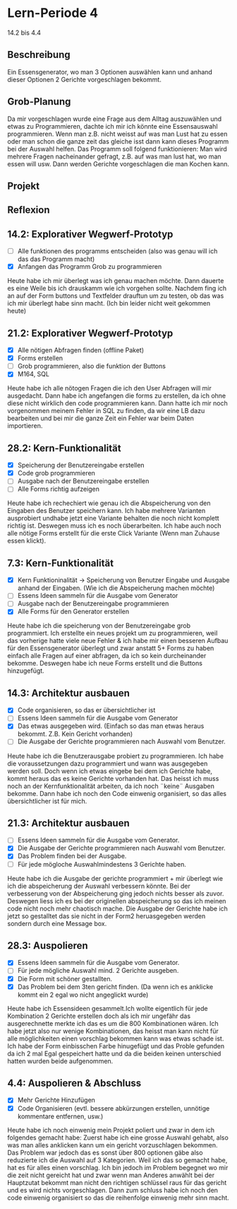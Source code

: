 # Lern-Periode 4

14.2 bis 4.4

## Beschreibung

Ein Essensgenerator, wo man 3 Optionen auswählen kann und anhand dieser Optionen 2 Gerichte vorgeschlagen bekommt.

## Grob-Planung

Da mir vorgeschlagen wurde eine Frage aus dem Alltag auszuwählen und etwas zu Programmieren, dachte ich mir ich könnte eine Essensauswahl programmieren. Wenn man z.B. nicht weisst auf was man Lust hat zu essen oder man schon die ganze zeit das gleiche isst dann kann dieses Programm bei der Auswahl helfen. 
Das Programm soll folgend funktionieren: Man wird mehrere Fragen nacheinander gefragt, z.B. auf was man lust hat, wo man essen will usw. Dann werden Gerichte vorgeschlagen die man Kochen kann.

## Projekt


## Reflexion

## 14.2: Explorativer Wegwerf-Prototyp

- [ ] Alle funktionen des programms entscheiden (also was genau will ich das das Programm macht)
- [x] Anfangen das Programm Grob zu programmieren

Heute habe ich mir überlegt was ich genau machen möchte. Dann dauerte es eine Weile bis ich drauskamm wie ich vorgehen sollte. Nachdem fing ich an auf der Form buttons und Textfelder drauftun um zu testen, ob das was ich mir überlegt habe sinn macht. (Ich bin leider nicht weit gekommen heute)


## 21.2: Explorativer Wegwerf-Prototyp

- [x] Alle nötigen Abfragen finden (offline Paket)
- [x] Forms erstellen
- [ ] Grob programmieren, also die funktion der Buttons 
- [x] M164, SQL

Heute habe ich alle nötogen Fragen die ich den User Abfragen will mir ausgedacht. Dann habe ich angefangen die forms zu erstellen, da ich ohne diese nicht wirklich den code programmieren kann. Dann hatte ich mir noch vorgenommen meinem Fehler in SQL zu finden, da wir eine LB dazu bearbeiten und bei mir die ganze Zeit ein Fehler war beim Daten importieren.


## 28.2: Kern-Funktionalität
- [x] Speicherung der Benutzereingabe erstellen
- [x] Code grob programmieren
- [ ] Ausgabe nach der Benutzereingabe erstellen 
- [ ] Alle Forms richtig aufzeigen

Heute habe ich rechechiert wie genau ich die Abspeicherung von den Eingaben des Benutzer speichern kann. Ich habe mehrere Varianten ausprobiert undhabe jetzt eine Variante behalten die noch nicht komplett richtig ist. Deswegen  muss ich es noch überarbeiten. Ich habe auch noch alle nötige Forms erstellt für die erste Click Variante (Wenn man Zuhause essen klickt).

## 7.3: Kern-Funktionalität
- [x] Kern Funktioninalität -> Speicherung von Benutzer Eingabe und Ausgabe anhand der Eingaben. (Wie ich die Abspeicherung machen möchte)
- [ ] Essens Ideen sammeln für die Ausgabe vom Generator
- [ ] Ausgabe nach der Benutzereingabe programmieren
- [x] Alle Forms für den Generator erstellen

Heute habe ich die speicherung von der Benutzereingabe grob programmiert. Ich erstellte ein neues projekt um zu programmieren, weil das vorherige hatte viele neue Fehler & ich habe mir einen besseren Aufbau für den Essensgenerator überlegt und zwar anstatt 5+ Forms zu haben einfach alle Fragen auf einer abfragen, da ich so kein durcheinander bekomme. Deswegen habe ich neue Forms erstellt und die Buttons hinzugefügt.

## 14.3: Architektur ausbauen
- [x] Code organisieren, so das er übersichtlicher ist
- [ ] Essens Ideen sammeln für die Ausgabe vom Generator
- [x] Das etwas ausgegeben wird. (Einfach so das man etwas heraus bekommt. Z.B. Kein Gericht vorhanden)
- [ ] Die Ausgabe der Gerichte programmieren nach Auswahl vom Benutzer.

Heute habe ich die Benutzerausgabe probiert zu programmieren. Ich habe die voraussetzungen dazu programmiert und wann was ausgegeben werden soll. Doch wenn ich etwas eingebe bei dem ich Gerichte habe, kommt heraus das es keine Gerichte vorhanden hat. Das heisst ich muss noch an der Kernfunktionalität arbeiten, da ich noch ¨keine¨ Ausgaben bekomme. Dann habe ich noch den Code einwenig organisiert, so das alles übersichtlicher ist für mich.

## 21.3: Architektur ausbauen
- [ ] Essens Ideen sammeln für die Ausgabe vom Generator.
- [x] Die Ausgabe der Gerichte programmieren nach Auswahl vom Benutzer.
- [x] Das Problem finden bei der Ausgabe.
- [ ] Für jede mögloche Auswahlmindestens 3 Gerichte haben.

Heute habe ich die Ausgabe der gerichte programmiert + mir überlegt wie ich die abspeicherung der Auswahl verbessern könnte. Bei der verbesserung von der Abspeicherung ging jedoch nichts besser als zuvor. Deswegen liess ich es bei der originellen abspeicherung so das ich meinen code nicht noch mehr chaotisch mache. Die Ausgabe der Gerichte habe ich jetzt so gestalltet das sie nicht in der Form2 heruasgegeben werden sondern durch eine Message box.

## 28.3: Auspolieren
- [x] Essens Ideen sammeln für die Ausgabe vom Generator.
- [ ] Für jede mögliche Auswahl mind. 2 Gerichte ausgeben.
- [x] Die Form mit schöner gestallten.
- [x] Das Problem bei dem 3ten gericht finden. (Da wenn ich es anklicke kommt ein 2 egal wo nicht angeglickt wurde)

Heute habe ich Essensideen gesammelt.Ich wollte eigentlich für jede  Kombination 2 Gerichte erstellen doch als ich mir ungefähr das ausgerechnette merkte ich das es um die 800 Kombinationen wären. Ich habe jetzt also nur wenige Kombinationen, das heisst man kann nicht für alle möglichkeiten einen vorschlag bekommen kann was etwas schade ist. Ich habe der Form einbisschen Farbe hinugefügt und das Proble gefunden da ich 2 mal Egal gespeichert hatte und da die beiden keinen unterschied hatten wurden beide aufgenommen.

## 4.4: Auspolieren & Abschluss
- [x] Mehr Gerichte Hinzufügen
- [x] Code Organisieren (evtl. bessere abkürzungen erstellen, unnötige kommentare entfernen, usw.)

Heute habe ich noch einwenig mein Projekt poliert und zwar in dem ich folgendes gemacht habe: Zuerst habe ich eine grosse Auswahl gehabt, also was man alles anklicken kann um ein gericht vorzuschlagen bekommen. Das Problem war jedoch das es sonst über 800 optionen gäbe also reduzierte ich die Auswahl auf 3 Kategorien. Weil ich das so gemacht habe, hat es für alles einen vorschlag. Ich bin jedoch im Problem begegnet wo mir die zeit nicht gereicht hat und zwar wenn man Anderes anwählt bei der Hauptzutat bekommt man nicht den richtigen schlüssel raus für das gericht und es wird nichts vorgeschlagen. Dann zum schluss habe ich noch den code einwenig organisiert so das die reihenfolge einwenig mehr sinn macht. 
